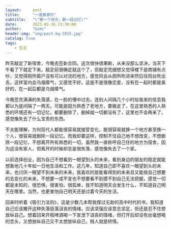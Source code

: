 ```yaml
---
layout:     post
title:      "一度搬家时"
subtitle:   "\"搬一个地方，删一段记忆\""
date:       2023-02-26 23:30:00
author:     "Gumc"
header-img: "img/post-bg-2015.jpg"
catalog: true
tags:
    - 生活
---
```

昨天敲定了新宿舍，今晚去签新合同。这次很快很果断，从来没那么坚决，当天下午看了下就定下来。敲定前很确定就这个了，但敲定完细想又觉得楼下是商铺有点吵，又觉得厕所窗户没有可以对流的地方，感觉风会从厕所吹进来然后往阳台吹出去，这样室内会乌烟瘴气，又感觉不好。这是不是很像恋爱，没有在一起时都是美好的，在一起后都是乌烟瘴气。

今晚签完满满的失落感，在一脸的懵中过去。连别人间隔几个小时给我发的信息我都以为是间隔了一两天。可能是因为熟悉了老地方，要搬走了，在这里熟悉的人熟悉的环境还有一切记忆，都要删除了，删掉就一切都没有了，这里也不会再来了，感觉像失去了什么宝贵的东西。

不太能理解，为何现代人都能很容易就接受变化，能很容易就换一个地方甚至换一个人，很容易就删除一段记忆。而我却要这样，控制不住自己地不想改变，不想删除一段记忆，不想离开所有熟悉的一切，虽然我一直称呼自己住的地方为宿舍，因为这没有家人，但离开的时候却总是很失落，感觉像失去了一个家。

以前选择创业，因为自己不想看到一眼望到头的未来，看到身边的朋友的稳定就能想象他几十年如一日地生活和工作。这几年，知道自己即不喜欢一眼望到头的未来，也讨厌一眼望不到未来的未来，我喜欢的是能看得到的未来且又能按自己想要的去变化的未来，不想要一成不变也不想要看不到摸不到自己无法把握，感觉一切都是未知的，很恐惧，很害怕，很孤单，我不知道明天会发生什么，不知道自己明天在哪里。当然，也更害怕自己明天还是过着今天的生活，

回来时听着《吸引力法则》，这是少数几本帮我撑过无助的高中时代的书，我知道自己应该撇开这种失落低落沮丧的情绪，应该坚强应该意志坚定，但还是忍不住想放纵自己。想着回来开瓶啤酒喝一下宣泄下沮丧的情绪，但打开后却没有丝毫想喝的念头，又想放纵自己又不太想放纵自己，贱人就是矫情。
